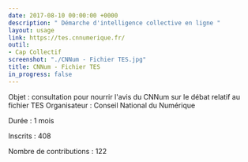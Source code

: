```yaml
---
date: 2017-08-10 00:00:00 +0000
description: " Démarche d'intelligence collective en ligne "
layout: usage
link: https://tes.cnnumerique.fr/
outil:
- Cap Collectif
screenshot: "./CNNum - Fichier TES.jpg"
title: CNNum - Fichier TES
in_progress: false
---
```



Objet : consultation pour nourrir l'avis du CNNum sur le débat relatif au fichier TES Organisateur : Conseil National du Numérique

Durée : 1 mois

Inscrits : 408

Nombre de contributions : 122